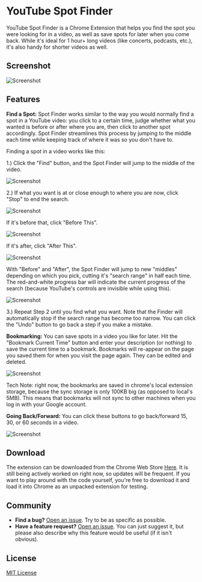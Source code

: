 # YouTube Spot Finder
YouTube Spot Finder is a Chrome Extension that helps you find the spot you were looking for in a video, as well as save spots for later when you come back. While it's ideal for 1 hour+ long videos (like concerts, podcasts, etc.), it's also handy for shorter videos as well.

## Screenshot

![Screenshot](https://raw.githubusercontent.com/dahopkin/YoutubeSpotFinder/master/images/screenshots/whole-ui.jpg)
## Features
 **Find a Spot:**  Spot Finder works similar to the way you would normally find a spot in a YouTube video: you click to a certain time, judge whether what you wanted is before or after where you are, then click to another spot accordingly. Spot Finder streamlines this process by jumping to the middle each time while keeping track of where it was so you don't have to.
 
Finding a spot in a video works like this:

1.) Click the "Find" button, and the Spot Finder will jump to the middle of the video.

![Screenshot](https://raw.githubusercontent.com/dahopkin/YoutubeSpotFinder/master/images/screenshots/cut-ui-find.jpg)

2.) If what you want is at or close enough to where you are now, click "Stop" to end the search. 

![Screenshot](https://raw.githubusercontent.com/dahopkin/YoutubeSpotFinder/master/images/screenshots/cut-ui-stop.jpg)

If it's before that, click "Before This". 

![Screenshot](https://raw.githubusercontent.com/dahopkin/YoutubeSpotFinder/master/images/screenshots/cut-ui-before.jpg)

If it's after, click "After This". 

![Screenshot](https://raw.githubusercontent.com/dahopkin/YoutubeSpotFinder/master/images/screenshots/cut-ui-after.jpg)

With "Before" and "After", the Spot Finder will jump to new "middles" depending on which you pick, cutting it's "search range" in half each time. The red-and-white progress bar will indicate the current progress of the search (because YouTube's controls are invisible while using this).

![Screenshot](https://raw.githubusercontent.com/dahopkin/YoutubeSpotFinder/master/images/screenshots/cut-ui-narrow.jpg)

3.) Repeat Step 2 until you find what you want. Note that the Finder will automatically stop if the search range has become too narrow. You can click the "Undo" button to go back a step if you make a mistake.


 **Bookmarking:** You can save spots in a video you like for later. Hit the "Bookmark Current Time" button and enter your description (or nothing) to save the current time to a bookmark. Bookmarks will re-appear on the page you saved them for when you visit the page again. They can be edited and deleted. 

 ![Screenshot](https://raw.githubusercontent.com/dahopkin/YoutubeSpotFinder/master/images/screenshots/cut-ui-bookmark.jpg)

 Tech Note: right now, the bookmarks are saved in chrome's local extension storage, because the sync storage is only 100KB big (as opposed to local's 5MB). This means that bookmarks will not sync to other machines when you log in with your Google account.

 **Going Back/Forward:** You can click these buttons to go back/forward 15, 30, or 60 seconds in a video. 

 ![Screenshot](https://raw.githubusercontent.com/dahopkin/YoutubeSpotFinder/master/images/screenshots/rewind-fast-forward.jpg)
 
## Download
The extension can be downloaded from the Chrome Web Store [Here](https://chrome.google.com/webstore/detail/youtube-spot-finder/knhopkbnanmecaabnkopphkpjfgmgioh). It is still being actively worked on right now, so updates will be frequent. If you want to play around with the code yourself, you're free to download it and load it into Chrome as an unpacked extension for testing.

## Community
- **Find a bug?** [Open an issue](https://github.com/dahopkin/YoutubeJumpTo/issues). Try to be as specific as possible.
- **Have a feature request?** [Open an issue](https://github.com/dahopkin/YoutubeJumpTo/issues). You can just suggest it, but please also describe why this feature would be useful (if it isn't obvious).

## License
[MIT License](https://raw.githubusercontent.com/dahopkin/YoutubeSpotFinder/master/LICENSE)
